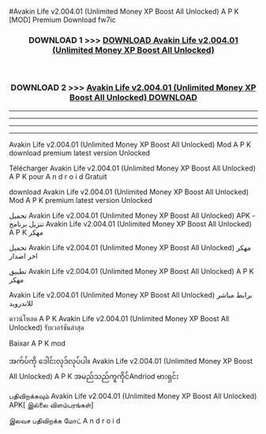 #Avakin Life  v2.004.01 (Unlimited Money XP Boost All Unlocked) A P K [MOD] Premium Download fw7ic



<div align="center">

<h3>DOWNLOAD 1 >>> <a href="https://teeasianyam.web.app?sq=Avakin Life  v2.004.01 (Unlimited Money XP Boost All Unlocked)">DOWNLOAD Avakin Life  v2.004.01 (Unlimited Money XP Boost All Unlocked) </a></h3><br>

<h3>DOWNLOAD 2 >>> <a href="https://teeasianyam.web.app?sq=Avakin Life  v2.004.01 (Unlimited Money XP Boost All Unlocked) ">Avakin Life  v2.004.01 (Unlimited Money XP Boost All Unlocked)  DOWNLOAD </a></h3>

</div>


----------------------------------------------------------

----------------------------------------------------------

----------------------------------------------------------

----------------------------------------------------------


Avakin Life  v2.004.01 (Unlimited Money XP Boost All Unlocked)  Mod A P K download premium latest version Unlocked

Télécharger Avakin Life  v2.004.01 (Unlimited Money XP Boost All Unlocked)  A P K pour A n d r o i d Gratuit

download Avakin Life  v2.004.01 (Unlimited Money XP Boost All Unlocked)  Mod A P K premium latest version Unlocked

تحميل Avakin Life  v2.004.01 (Unlimited Money XP Boost All Unlocked)  APK - تنزيل برنامج Avakin Life  v2.004.01 (Unlimited Money XP Boost All Unlocked)  A P K مهكر

تحميل Avakin Life  v2.004.01 (Unlimited Money XP Boost All Unlocked)  مهكر اخر اصدار

تطبيق Avakin Life  v2.004.01 (Unlimited Money XP Boost All Unlocked)  A P K مهكر

Avakin Life  v2.004.01 (Unlimited Money XP Boost All Unlocked)  برابط مباشر للاندرويد

ดาวน์โหลด A P K Avakin Life  v2.004.01 (Unlimited Money XP Boost All Unlocked)  รับเวอร์ชันล่าสุด

Baixar A P K mod

အက်ပ်ကို ဒေါင်းလုဒ်လုပ်ပါ။ Avakin Life  v2.004.01 (Unlimited Money XP Boost All Unlocked)  A P K အမည်သည်ကူကိုင်Andriod ဗားရှင်း

பதிவிறக்கவும் Avakin Life  v2.004.01 (Unlimited Money XP Boost All Unlocked)  APK[ இல்லை விளம்பரங்கள்] 
 
இலவச பதிவிறக்க மோட் A n d r o i d



